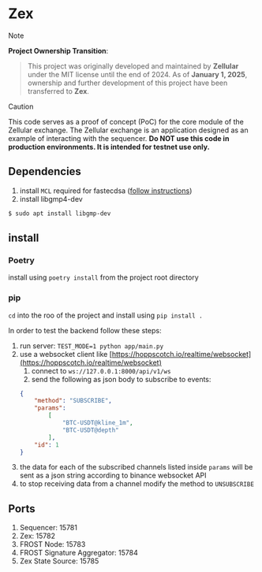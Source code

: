 # Zex

> [!NOTE]
**Project Ownership Transition**:
> This project was originally developed and maintained by **Zellular** under the MIT license until the end of 2024.
> As of **January 1, 2025**, ownership and further development of this project have been transferred to **Zex**.

> [!CAUTION]
> This code serves as a proof of concept (PoC) for the core module of the Zellular exchange. The Zellular exchange is an application designed as an example of interacting with the sequencer. **Do NOT use this code in production environments. It is intended for testnet use only.**

## Dependencies
1. install `MCL` required for fastecdsa ([follow instructions](https://github.com/herumi/mcl?tab=readme-ov-file#how-to-build-with-cmake))
2. install libgmp4-dev
```bash
$ sudo apt install libgmp-dev
```

## install
### Poetry
install using `poetry install` from the project root directory

### pip
`cd` into the roo of the project and install using `pip install .`

In order to test the backend follow these steps:
1. run server: `TEST_MODE=1 python app/main.py`
2. use a websocket client like [https://hoppscotch.io/realtime/websocket](https://hoppscotch.io/realtime/websocket)
   1. connect to `ws://127.0.0.1:8000/api/v1/ws`
   2. send the following as json body to subscribe to events: 
    ```json
    {
        "method": "SUBSCRIBE",
        "params":
            [
                "BTC-USDT@kline_1m",
                "BTC-USDT@depth"
            ],
        "id": 1
    }
      ```
3. the data for each of the subscribed channels listed inside `params` will be sent as a json string according to binance websocket API
4. to stop receiving data from a channel modify the method to `UNSUBSCRIBE`

## Ports
1. Sequencer:                   15781
2. Zex:                         15782
3. FROST Node:                  15783
4. FROST Signature Aggregator:  15784
5. Zex State Source:            15785
